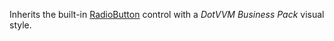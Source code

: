 Inherits the built-in [RadioButton](~/controls/builtin/RadioButton) control with a *DotVVM Business Pack* visual style.

